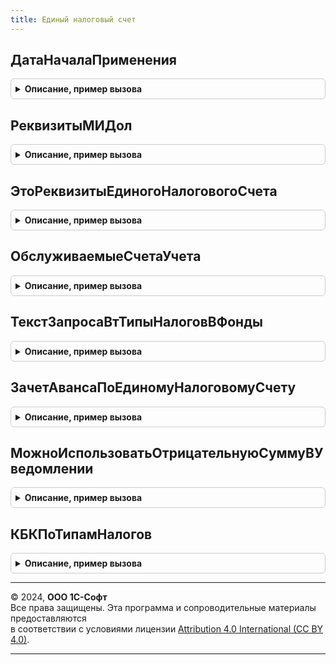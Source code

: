 ```yaml
---
title: Единый налоговый счет
---
```



## ДатаНачалаПрименения
<details style="margin: 1em 0; padding: 0.5em; border: 1px solid #ccc; border-radius: 6px;">

<summary style="font-weight: bold; cursor: pointer;">Описание, пример вызова</summary>

```bsl

// Возвращает дату начала применения единого налогового счета
//
// Возвращаемое значение:
//	Дата - Дата начала использования ЕНС
//
Функция ДатаНачалаПрименения() Экспорт
```

Пример вызова
```bsl
Результат = ЕдиныйНалоговыйСчет.ДатаНачалаПрименения() 
```
</details>

## РеквизитыМИДол
<details style="margin: 1em 0; padding: 0.5em; border: 1px solid #ccc; border-radius: 6px;">

<summary style="font-weight: bold; cursor: pointer;">Описание, пример вызова</summary>

```bsl

Функция РеквизитыМИДол() Экспорт
```

Пример вызова
```bsl
Результат = ЕдиныйНалоговыйСчет.РеквизитыМИДол() 
```
</details>

## ЭтоРеквизитыЕдиногоНалоговогоСчета
<details style="margin: 1em 0; padding: 0.5em; border: 1px solid #ccc; border-radius: 6px;">

<summary style="font-weight: bold; cursor: pointer;">Описание, пример вызова</summary>

```bsl

Функция ЭтоРеквизитыЕдиногоНалоговогоСчета(ПлатежныеРеквизиты) Экспорт
```

Пример вызова
```bsl
Результат = ЕдиныйНалоговыйСчет.ЭтоРеквизитыЕдиногоНалоговогоСчета(ПлатежныеРеквизиты) 
```
</details>

## ОбслуживаемыеСчетаУчета
<details style="margin: 1em 0; padding: 0.5em; border: 1px solid #ccc; border-radius: 6px;">

<summary style="font-weight: bold; cursor: pointer;">Описание, пример вызова</summary>

```bsl

//++ НЕ УТ

Функция ОбслуживаемыеСчетаУчета(Знач Период = '00010101') Экспорт
```

Пример вызова
```bsl
Результат = ЕдиныйНалоговыйСчет.ОбслуживаемыеСчетаУчета(Период);
```
</details>

## ТекстЗапросаВтТипыНалоговВФонды
<details style="margin: 1em 0; padding: 0.5em; border: 1px solid #ccc; border-radius: 6px;">

<summary style="font-weight: bold; cursor: pointer;">Описание, пример вызова</summary>

```bsl

Функция ТекстЗапросаВтТипыНалоговВФонды(Запрос, ТекстыЗапроса) Экспорт
```

Пример вызова
```bsl
Результат = ЕдиныйНалоговыйСчет.ТекстЗапросаВтТипыНалоговВФонды(Запрос, ТекстыЗапроса) 
```
</details>

## ЗачетАвансаПоЕдиномуНалоговомуСчету
<details style="margin: 1em 0; padding: 0.5em; border: 1px solid #ccc; border-radius: 6px;">

<summary style="font-weight: bold; cursor: pointer;">Описание, пример вызова</summary>

```bsl

Процедура ЗачетАвансаПоЕдиномуНалоговомуСчету(ПараметрыПроведения, МенеджерВременныхТаблиц = Неопределено, Движения, Отказ) Экспорт
```

Пример вызова
```bsl
ЕдиныйНалоговыйСчет.ЗачетАвансаПоЕдиномуНалоговомуСчету(ПараметрыПроведения, МенеджерВременныхТаблиц, Движения, Отказ) 
```
</details>

## МожноИспользоватьОтрицательнуюСуммуВУведомлении
<details style="margin: 1em 0; padding: 0.5em; border: 1px solid #ccc; border-radius: 6px;">

<summary style="font-weight: bold; cursor: pointer;">Описание, пример вызова</summary>

```bsl

// Проверяет можно ли для данного налога использовать отрицательную сумму в уведомлении
//
// Параметры:
//  ТипНалога - ПеречислениеСсылка.ТипыНалогов - проверяемый налог
//
// Возвращаемое значение:
//  Булево - Истина, если можно
//
Функция МожноИспользоватьОтрицательнуюСуммуВУведомлении(ТипНалога) Экспорт
```

Пример вызова
```bsl
Результат = ЕдиныйНалоговыйСчет.МожноИспользоватьОтрицательнуюСуммуВУведомлении(ТипНалога) 
```
</details>

## КБКПоТипамНалогов
<details style="margin: 1em 0; padding: 0.5em; border: 1px solid #ccc; border-radius: 6px;">

<summary style="font-weight: bold; cursor: pointer;">Описание, пример вызова</summary>

```bsl

Функция КБКПоТипамНалогов(Знач Период = '00010101') Экспорт
```

Пример вызова
```bsl
Результат = ЕдиныйНалоговыйСчет.КБКПоТипамНалогов(Период);
```
</details>

---

© 2024, **ООО 1С-Софт**  
Все права защищены. Эта программа и сопроводительные материалы предоставляются  
в соответствии с условиями лицензии [Attribution 4.0 International (CC BY 4.0)](https://creativecommons.org/licenses/by/4.0/legalcode).

---
